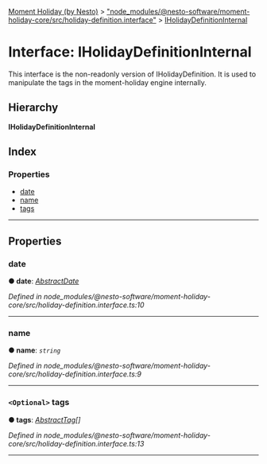 [Moment Holiday (by Nesto)](../README.md) > ["node_modules/@nesto-software/moment-holiday-core/src/holiday-definition.interface"](../modules/_node_modules__nesto_software_moment_holiday_core_src_holiday_definition_interface_.md) > [IHolidayDefinitionInternal](../interfaces/_node_modules__nesto_software_moment_holiday_core_src_holiday_definition_interface_.iholidaydefinitioninternal.md)

# Interface: IHolidayDefinitionInternal

This interface is the non-readonly version of IHolidayDefinition. It is used to manipulate the tags in the moment-holiday engine internally.

## Hierarchy

**IHolidayDefinitionInternal**

## Index

### Properties

* [date](_node_modules__nesto_software_moment_holiday_core_src_holiday_definition_interface_.iholidaydefinitioninternal.md#date)
* [name](_node_modules__nesto_software_moment_holiday_core_src_holiday_definition_interface_.iholidaydefinitioninternal.md#name)
* [tags](_node_modules__nesto_software_moment_holiday_core_src_holiday_definition_interface_.iholidaydefinitioninternal.md#tags)

---

## Properties

<a id="date"></a>

###  date

**● date**: *[AbstractDate](../classes/_node_modules__nesto_software_moment_holiday_core_src_date_abstract_date_.abstractdate.md)*

*Defined in node_modules/@nesto-software/moment-holiday-core/src/holiday-definition.interface.ts:10*

___
<a id="name"></a>

###  name

**● name**: *`string`*

*Defined in node_modules/@nesto-software/moment-holiday-core/src/holiday-definition.interface.ts:9*

___
<a id="tags"></a>

### `<Optional>` tags

**● tags**: *[AbstractTag](../classes/_node_modules__nesto_software_moment_holiday_core_src_tag_abstract_tag_.abstracttag.md)[]*

*Defined in node_modules/@nesto-software/moment-holiday-core/src/holiday-definition.interface.ts:13*

___

